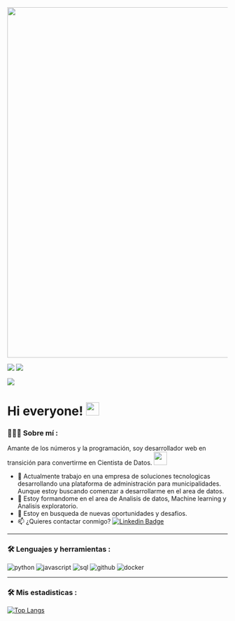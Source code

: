 <div id="header" align="center">
  <img decoding="async" src="https://github.com/joaquincardosorios/joaquincardosorios/blob/main/banner.png" width="800"/>
</div>

[![](https://img.shields.io/badge/LinkedIn-0077B5?style=for-the-badge&logo=linkedin&logoColor=white)](https://www.linkedin.com/in/jcardosor/)
[![](https://img.shields.io/badge/Página_Web-yelow?style=for-the-badge&logo=medium&logoColor=white)](https://jcardoso.reflex.run/)

![](https://komarev.com/ghpvc/?username=joaquincardosorios&color=blue)

<h1>
  Hi everyone!
  <img decoding="async" src="https://media.giphy.com/media/hvRJCLFzcasrR4ia7z/giphy.gif" width="30px"/>
</h1>

 <div id="header" align="left">

### 🧑🏽‍💻 Sobre mí : 
Amante de los números y la programación, soy desarrollador web en transición para convertirme en Cientista de Datos.
<img decoding="async" src="https://media.giphy.com/media/WUlplcMpOCEmTGBtBW/giphy.gif" width="30">

* 🔭 Actualmente trabajo en una empresa de soluciones tecnologicas desarrollando una plataforma de administración para municipalidades. Aunque estoy buscando comenzar a desarrollarme en el area de datos.
* 🌱 Estoy formandome en el area de Analisis de datos, Machine learning y Analisis exploratorio.
* 🤔 Estoy en busqueda de nuevas oportunidades y desafios.
* 📫 ¿Quieres contactar conmigo? [![Linkedin Badge](https://img.shields.io/badge/-Joaquin-blue?style=flat&logo=Linkedin&logoColor=white)](https://www.linkedin.com/in/jcardosor/)

---

### 🛠️ Lenguajes y herramientas :

<div id="header" align="left">
    <img decoding="async" src="https://img.shields.io/badge/Python-3776AB?style=for-the-badge&logo=python&logoColor=white" alt="python"/>
    </a>
    <img decoding="async" src="https://img.shields.io/badge/JavaScript-F7DF1E?style=for-the-badge&logo=javascript&logoColor=black" alt="javascript"/>
    </a>
    <img decoding="async" src="https://img.shields.io/badge/PostgreSQL-336791?style=for-the-badge&logo=postgresql&logoColor=white" alt="sql"/>
    </a>
    <img decoding="async" src="https://img.shields.io/badge/Docker-181717?style=for-the-badge&logo=github&logoColor=white" alt="github"/>
    </a>
    <img decoding="async" src="https://img.shields.io/badge/Github-2496ED?style=for-the-badge&logo=docker&logoColor=white" alt="docker"/>
    </a>

</div>

---
### 🛠️ Mis estadisticas :
[![Top Langs](https://github-readme-stats.vercel.app/api/top-langs/?username=joaquincardosorios&layout=compact&theme=vision-friendly-dark)](https://github.com/anuraghazra/github-readme-stats)


<!--
**joaquincardosorios/joaquincardosorios** is a ✨ _special_ ✨ repository because its `README.md` (this file) appears on your GitHub profile.

Here are some ideas to get you started:

- 🔭 I’m currently working on ...
- 🌱 I’m currently learning ...
- 👯 I’m looking to collaborate on ...
- 🤔 I’m looking for help with ...
- 💬 Ask me about ...
- 📫 How to reach me: ...
- 😄 Pronouns: ...
- ⚡ Fun fact: ...
-->
